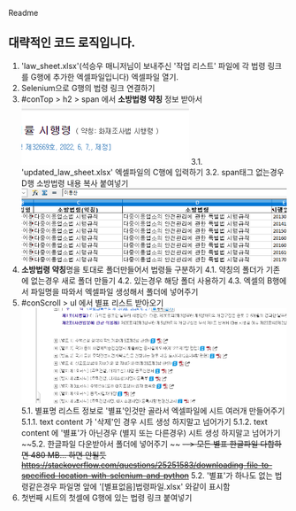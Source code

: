 Readme
## 대략적인 코드 로직입니다.

1. 'law_sheet.xlsx'(석승우 매니저님이 보내주신 '작업 리스트' 파일에 각 법령 링크를 G행에 추가한 엑셀파일입니다) 엑셀파일 열기.
2. Selenium으로 G행의 법령 링크 연결하기
3. #conTop > h2 > span 에서 **소방법령 약칭** 정보 받아서
    ![1](./public/1.png)
	3.1. 'updated_law_sheet.xlsx' 엑셀파일의 C행에 입력하기
	3.2. span태그 없는경우 D행 소방법령 내용 복사 붙여넣기
    ![2](./public/2.png)
4. **소방법령 약칭**명을 토대로 폴더만들어서 법령들 구분하기
    4.1. 약칭의 폴더가 기존에 없는경우 새로 폴더 만들기
	4.2. 있는경우 해당 폴더 사용하기 
	4.3. 엑셀의 B행에서 파일명을 따와서 엑셀파일 생성해서 폴더에 넣어주기
5. #conScroll > ul 에서 별표 리스트 받아오기
    ![3](./public/3.png)
	5.1. 별표명 리스트 정보로 '별표'인것만 골라서 엑셀파일에 시트 여러개 만들어주기
        5.1.1. text content 가 '삭제'인 경우 시트 생성 하지말고 넘어가기
        5.1.2. text content 에 '별표'가 아닌경우 (별지 또는 다른경우) 시트 생성 하지말고 넘어가기
	~~5.2. 한글파일 다운받아서 폴더에 넣어주기 ~~
        ~~--> 모든 별표 한글파일 다합하면 480 MB... 하면 안될듯~~
        ~~https://stackoverflow.com/questions/25251583/downloading-file-to-specified-location-with-selenium-and-python~~
    5.2. '별표'가 하나도 없는 법령같은경우 파일명 앞에 '[별표없음]법령파일.xlsx' 와같이 표시함
6. 첫번째 시트의 첫셀에 G행에 있는 법령 링크 붙여넣기